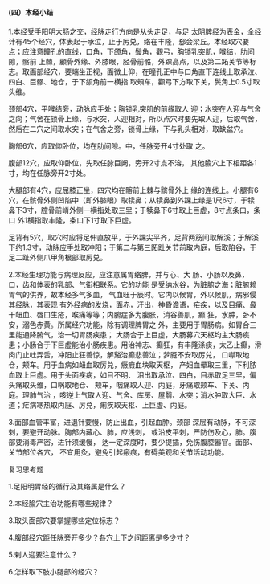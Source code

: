 #### (四）本经小结

1.本经受手阳明大肠之交，经脉走行方向是从头走足，与足 太阴脾经为表金，全经计有45个经穴，体表起于承泣，止于厉兑，络在丰隆，郄会梁丘。本经取穴要点；应注意瞳孔的直线，口角，下颌角，鬓角，觀弓，胸锁乳突肌，喉结，肋间隙，髂前 上棘，顧骨外缘、外膝眼，胫骨前骼，外踝高点，以及第二跖关节等标志。取面部经穴，要端坐正视，面微上仰，在曈孔正中与口角直下连线上取承泣、四白、巨髎、地仓，于下颌角前一横指 取頰车，颧弓下方取下关，鬓角上0.5寸取头维。

颈部4穴，平喉结旁，动脉应手处；胸锁乳突肌的前缘取人 迎；水突在人迎与气舍之向；气舍在锁骨上缘，与水突，人迎相对，所以点穴时要先取人迎，后取气舍，然后在二穴之间取水突；在气舍之旁，锁骨上缘，下与乳头相对，取缺盆穴。

胸部6穴，应取仰卧位，均在肋间隙。中，任脉旁开4寸处取 之。

腹部12穴，应取仰卧位，先取任脉巨阙，旁开2寸点不溶， 其他腧穴上下相距各1寸，均在任脉旁开2寸处。

大腿部有4穴，应屈膝正坐，四穴均在髂前上棘与髌骨外上 缘的连线上。小腿有6穴，在髌骨外侧凹陷中（即外膝眼）取犊鼻；从犊鼻到外踝上缘是1尺6寸，于犊鼻下3寸，腔骨前嵴外侧一横指处取三里；于犊鼻下6寸取上巨虚，8寸点条口，条口 外1横指取丰隆，条口下1寸取下巨虚。

足背有5穴，取穴时应将足伸直放平，于外踝尖平齐，足背两筋间取解溪；于解溪下约1.3寸，动脉应手处取冲阳；于第二与第三跖趾关节前取内庭，后取陷谷，于足二趾外侧爪甲角根部取厉兑。

2.本经生理功能与病理反应，应注意属胃络脾，并与心、大 肠、小肠以及鼻，口，齿和体表的乳部、气街相联系。它的功能 是受纳水谷，为脏腑之海；脏腑赖胃气的供养，故本经多气多血， 气血旺于辰时。它内以候胃，外以候肌，病邪侵其经脉，其表现 有外经病的发烧，面赤，汗出，神昏谵语，疟疾，以及目痛、鼻 干衄血、唇口生疮，喉痛等等；内腑症多为腹胀，消谷善肌，癫 狂，水肿，卧不安，溺色赤黄。所属经穴功能，除有调理脾胃之 外，主要用于胃肠病。如胃合三里能通降腑气，治一切胃肠疾患； 大肠合于上巨虚，大肠募穴天枢均主大肠疾患；小肠合于下巨虚能治小肠疾患。用治神志、癫狂，有丰隆涤痰，太乙止癫，滑肉门止吐弄舌，冲阳止狂善惊，解谿治癫悲善泣；梦魇不安取厉兑， 口噤取地仓，颊车。用于血病如衄血取厉兑，癥瘕血块取天枢， 产妇血晕取三里，下利脓血取上巨虚。用于头面疾病，如目不明、 泪出取承泣、四白，目赤取足三里，偏头痛取头维，口㖞取地仓、 颊车，咽痛取人迎、内庭，牙痛取颊车、下关、内庭。理肺气治 ，咳逆上气取人迎、气舍、库房、屋翳、水突；消水肿取大巨、水 道；疟病寒热取内庭、厉兑，痢疾取天枢、上巨虚、内庭。

3.面部血管丰富，进退针要慢，防止出血，引起血肿。颈部 深层有动脉，不可深刺，要避开动脉。胸部内藏心、肺，应浅刺， 或沿皮平刺，严防伤及心，肺。腹部要消毒严密，进针须缓慢， 达一定深度时，要少提插，免伤腹腔器官。面部、关节部位各穴， 不宜用灸，避免引起瘢痕，有碍美观和关节活动功能。

复习思考题

1.足阳明胃经的循行及其络属是什么？

 2.本经腧穴主治功能有哪些规律？   

3.取头面部穴要掌握哪些定位标志？  

4.腹部经穴距任脉旁开多少？各穴上下之间距离是多少寸？

5.剌人迎要注意什么？

6.怎样取下肢小腿部的经穴？



 

 

 

 

